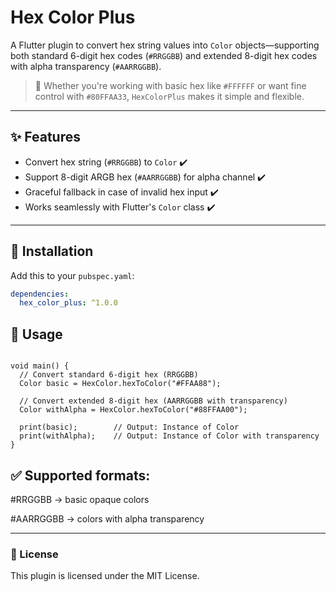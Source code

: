 # Hex Color Plus

A Flutter plugin to convert hex string values into `Color` objects—supporting both standard 6-digit hex codes (`#RRGGBB`) and extended 8-digit hex codes with alpha transparency (`#AARRGGBB`).

> 🎨 Whether you're working with basic hex like `#FFFFFF` or want fine control with `#80FFAA33`, `HexColorPlus` makes it simple and flexible.

---

## ✨ Features

- Convert hex string (`#RRGGBB`) to `Color` ✔️  
- Support 8-digit ARGB hex (`#AARRGGBB`) for alpha channel ✔️  
- Graceful fallback in case of invalid hex input ✔️  
- Works seamlessly with Flutter's `Color` class ✔️  

---

## 🔧 Installation

Add this to your `pubspec.yaml`:

```yaml
dependencies:
  hex_color_plus: ^1.0.0


```

## 🚀 Usage


```import 'package:hex_color_plus/hex_color_plus.dart';

void main() {
  // Convert standard 6-digit hex (RRGGBB)
  Color basic = HexColor.hexToColor("#FFAA88");

  // Convert extended 8-digit hex (AARRGGBB with transparency)
  Color withAlpha = HexColor.hexToColor("#88FFAA00");

  print(basic);        // Output: Instance of Color
  print(withAlpha);    // Output: Instance of Color with transparency
}

```


## ✅ Supported formats:

#RRGGBB → basic opaque colors

#AARRGGBB → colors with alpha transparency

---

### 📜 License
This plugin is licensed under the MIT License.
